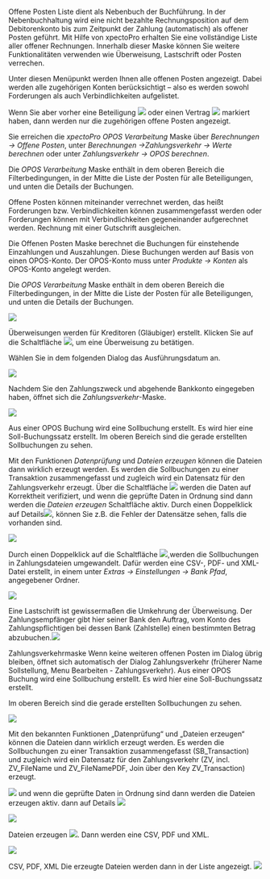 Offene Posten Liste dient als Nebenbuch der Buchführung. In der Nebenbuchhaltung wird eine nicht bezahlte Rechnungsposition auf dem Debitorenkonto bis zum Zeitpunkt der Zahlung (automatisch) als offener Posten geführt. 
Mit Hilfe von xpectoPro erhalten Sie eine vollständige Liste aller offener Rechnungen. Innerhalb dieser Maske können Sie weitere Funktionalitäten verwenden wie Überweisung, Lastschrift oder Posten verrechen.

 Unter diesen Menüpunkt werden Ihnen alle offenen Posten angezeigt. Dabei werden alle  zugehörigen Konten berücksichtigt – also es  werden sowohl Forderungen als auch Verbindlichkeiten aufgelistet.

Wenn Sie aber vorher eine Beteiligung ![](http://xpecto.github.io/docs/img/img_1441372403820.png) oder einen Vertrag ![](http://xpecto.github.io/docs/img/img_1441373565478.png) markiert haben, dann werden nur die zugehörigen offene Posten angezeigt.

Sie erreichen die *xpectoPro OPOS Verarbeitung* Maske über *Berechnungen → Offene Posten*, unter *Berechnungen →Zahlungsverkehr → Werte berechnen* oder unter *Zahlungsverkehr → OPOS berechnen*.

Die *OPOS Verarbeitung* Maske enthält in dem oberen Bereich die Filterbedingungen, in der Mitte die Liste der 
Posten für alle Beteiligungen, und unten die Details der Buchungen.

Offene Posten können miteinander verrechnet werden, das heißt Forderungen bzw. Verbindlichkeiten können zusammengefasst werden oder Forderungen können mit Verbindlichkeiten gegeneinander aufgerechnet werden. Rechnung mit einer Gutschrift ausgleichen.

Die Offenen Posten Maske berechnet die Buchungen für einstehende Einzahlungen und Auszahlungen. Diese Buchungen werden auf Basis von einen OPOS-Konto. Der OPOS-Konto muss unter *Produkte → Konten*  als  OPOS-Konto angelegt werden. 

Die *OPOS Verarbeitung* Maske enthält in dem oberen Bereich die Filterbedingungen, in der Mitte die Liste der 
Posten für alle Beteiligungen, und unten die Details der Buchungen.

![](http://xpecto.github.io/docs/img/img_1441702035355.png)

Überweisungen werden für Kreditoren (Gläubiger) erstellt. Klicken Sie auf die Schaltfläche ![](http://xpecto.github.io/docs/img/img_1440769189875.png), um eine Überweisung zu betätigen.

Wählen Sie in dem folgenden Dialog das Ausführungsdatum an. 

![](http://xpecto.github.io/docs/img/img_1441702086158.png)

Nachdem Sie den Zahlungszweck und abgehende Bankkonto eingegeben haben, öffnet sich die *Zahlungsverkehr*-Maske.

![](http://xpecto.github.io/docs/img/img_1441702135963.png)

Aus einer OPOS Buchung wird eine Sollbuchung erstellt. Es wird hier eine Soll-Buchungssatz erstellt. Im oberen Bereich sind die gerade erstellten Sollbuchungen zu sehen. 

Mit den Funktionen *Datenprüfung* und *Dateien erzeugen* können die Dateien dann wirklich erzeugt werden. Es werden die Sollbuchungen zu einer Transaktion zusammengefasst und zugleich wird ein Datensatz für den Zahlungsverkehr erzeugt. 
Über die Schaltfläche ![](http://xpecto.github.io/docs/img/img_1440771677497.png) werden die Daten auf Korrektheit verifiziert, und wenn die geprüfte Daten in Ordnung sind dann werden die *Dateien erzeugen* Schaltfläche aktiv. 
Durch einen Doppelklick auf Details![](http://xpecto.github.io/docs/img/img_1440771513947.png), können Sie z.B. die Fehler der Datensätze sehen, falls die vorhanden sind.

![](http://xpecto.github.io/docs/img/img_1441702289501.png)

Durch einen Doppelklick auf die Schaltfläche ![](http://xpecto.github.io/docs/img/img_1440771590046.png),werden die Sollbuchungen in Zahlungsdateien umgewandelt. Dafür werden eine CSV-, PDF- und XML-Datei erstellt, in einem unter *Extras → Einstellungen → Bank Pfad*, angegebener Ordner. 
 
![](http://xpecto.github.io/docs/img/img_1441702499437.png)

Eine Lastschrift ist gewissermaßen die Umkehrung der Überweisung. Der Zahlungsempfänger gibt hier seiner Bank  den Auftrag, vom Konto des Zahlungspflichtigen bei dessen Bank (Zahlstelle) einen bestimmten Betrag abzubuchen.![](http://xpecto.github.io/docs/img/img_1440769218414.png)

Zahlungsverkehrmaske 
Wenn keine weiteren offenen Posten im Dialog übrig bleiben, öffnet sich automatisch der Dialog Zahlungsverkehr (früherer Name Sollstellung, Menu Bearbeiten - Zahlungsverkehr).
Aus einer OPOS Buchung wird eine Sollbuchung erstellt. Es wird hier eine Soll-Buchungssatz erstellt. 

Im oberen Bereich sind die gerade erstellten Sollbuchungen zu sehen. 

![](http://xpecto.github.io/docs/img/img_1440772638410.png)

Mit den bekannten Funktionen „Datenprüfung“ und „Dateien erzeugen“ können die Dateien dann wirklich erzeugt werden. Es werden die Sollbuchungen zu einer Transaktion zusammengefasst (SB_Transaction) und zugleich wird ein Datensatz für den Zahlungsverkehr (ZV, incl. ZV_FileName und ZV_FileNamePDF, Join über den Key ZV_Transaction) erzeugt. 


 ![](http://xpecto.github.io/docs/img/img_1440771677497.png) und wenn die geprüfte Daten in Ordnung sind dann werden die Dateien erzeugen aktiv. dann auf Details ![](http://xpecto.github.io/docs/img/img_1440771513947.png)

![](http://xpecto.github.io/docs/img/img_1440772783601.png)

 Dateien erzeugen ![](http://xpecto.github.io/docs/img/img_1440771590046.png).   Dann werden eine CSV, PDF und XML.

![](http://xpecto.github.io/docs/img/img_1440772902738.png)

CSV, PDF, XML
Die erzeugte Dateien werden dann in der Liste angezeigt. 
![](http://xpecto.github.io/docs/img/img_1440773806090.png)

